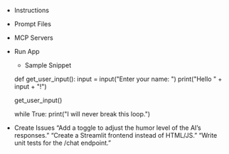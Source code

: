 - Instructions
- Prompt Files
- MCP Servers
- Run App
    - Sample Snippet
    
    def get_user_input():
        input = input("Enter your name: ")
        print("Hello " + input + "!")

    get_user_input()

    
    while True:
        print("I will never break this loop.")


- Create Issues
    “Add a toggle to adjust the humor level of the AI’s responses.”
    “Create a Streamlit frontend instead of HTML/JS.”
    “Write unit tests for the /chat endpoint.”